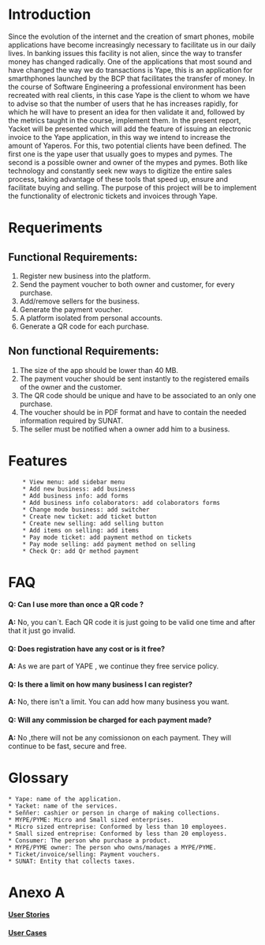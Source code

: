 # Introduction
Since the evolution of the internet and the creation of smart phones, mobile applications have become increasingly necessary to facilitate us in our daily lives. In banking issues this facility is not alien, since the way to transfer money has changed radically. One of the applications that most sound and have changed the way we do transactions is Yape, this is an application for smarthphones launched by the BCP that facilitates the transfer of money.
 In the course of Software Engineering a professional environment has been recreated with real clients, in this case Yape is the client to whom we have to advise so that the number of users that he has increases rapidly, for which he will have to present an idea for then validate it and, followed by the metrics taught in the course, implement them. In the present report, Yacket will be presented which will add the feature of issuing an electronic invoice to the Yape application, in this way we intend to increase the amount of Yaperos.
For this, two potential clients have been defined. The first one is the yape user that usually goes to mypes and pymes. The second is a possible owner and owner of the mypes and pymes. Both like technology and constantly seek new ways to digitize the entire sales process, taking advantage of these tools that speed up, ensure and facilitate buying and selling.
The purpose of this project will be to implement the functionality of electronic tickets and invoices through Yape.


# Requeriments
## Functional Requirements:

1. Register new business into the platform.
2. Send the payment voucher to both owner and customer, for every purchase.
3. Add/remove sellers for the business.
4. Generate the payment voucher.
5. A platform isolated from personal accounts.
6. Generate a QR code for each purchase.

## Non functional Requirements:
1. The size of the app should be lower than 40 MB.
2. The payment voucher should be sent instantly to the registered emails of the owner and the customer.
3. The QR code should be unique and have to be associated to an only one purchase.
4. The voucher should be in PDF format and have to contain the needed information required by SUNAT.
5. The seller must be notified when a owner add him to a business.




# Features

        * View menu: add sidebar menu
        * Add new business: add business
        * Add business info: add forms
        * Add business info colaborators: add colaborators forms
        * Change mode business: add switcher
        * Create new ticket: add ticket button
        * Create new selling: add selling button
        * Add items on selling: add items
        * Pay mode ticket: add payment method on tickets
        * Pay mode selling: add payment method on selling
        * Check Qr: add Qr method payment
        
        
# FAQ
#### **Q:** Can I use more than once a QR code ? 
 **A:** No, you can´t. Each QR code it is just going to be valid one time and after that it just go invalid.
 
 #### **Q:** Does registration have any cost or is it free?
 **A:** As we are part of YAPE , we continue they free service policy.
#### **Q:** Is there a limit on how many business I can register?
**A:** No, there isn't a limit. You can add how many business you want.
#### **Q:** Will any commission be charged for each payment made?
 **A:** No ,there will not be any comissionon on each payment. They will continue to be fast, secure and free.



# Glossary
    * Yape: name of the application.
    * Yacket: name of the services.
    * Seññer: cashier or person in charge of making collections.
    * MYPE/PYME: Micro and Small sized enterprises.
    * Micro sized entreprise: Conformed by less than 10 employees.
    * Small sized entreprise: Conformed by less than 20 employess.
    * Consumer: The person who purchase a product.
    * MYPE/PYME owner: The person who owns/manages a MYPE/PYME.
    * Ticket/invoice/selling: Payment vouchers.
    * SUNAT: Entity that collects taxes.
# Anexo A
#### [User Stories](https://github.com/cs2901/yape-bcp-project-yacket-fingerlog/blob/develop/User_Guide/Product_Requirements/userStories.md)
#### [User Cases](https://github.com/cs2901/yape-bcp-project-yacket-fingerlog/blob/develop/User_Guide/Product_Requirements/useCases.md)
